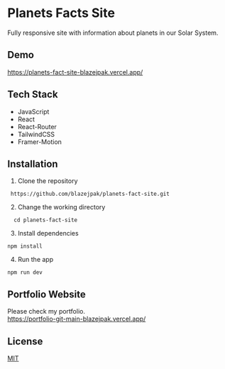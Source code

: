 
# Planets Facts Site

Fully responsive site with information about planets in our Solar System.



## Demo

https://planets-fact-site-blazejpak.vercel.app/


## Tech Stack

* JavaScript
* React
* React-Router
* TailwindCSS
* Framer-Motion




## Installation
1. Clone the repository
```
 https://github.com/blazejpak/planets-fact-site.git
```

2. Change the working directory
```
  cd planets-fact-site
```

3. Install dependencies
```
npm install
```

4. Run the app

```
npm run dev
```
## Portfolio Website
Please check my portfolio. <br/>
 https://portfolio-git-main-blazejpak.vercel.app/
## License

[MIT](https://choosealicense.com/licenses/mit/)

